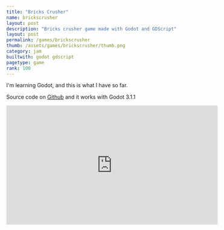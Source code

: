 ```yaml
---
title: "Bricks Crusher"
name: brickscrusher
layout: post
description: "Bricks crusher game made with Godot and GDScript"
layout: post
permalink: /games/brickscrusher
thumb: /assets/games/brickscrusher/thumb.png
category: jam
builtwith: godot gdscript
pagetype: game
rank: 100
---
```


I'm learning Godot, and this is what I have so far.

Source code on [Github](https://github.com/opyate/ball_bricks_crusher_game) and it works with Godot 3.1.1

<iframe width="560" height="315" src="https://www.youtube.com/embed/4Mf1gAOiuMs" frameborder="0" allow="accelerometer; autoplay; encrypted-media; gyroscope; picture-in-picture" allowfullscreen></iframe>